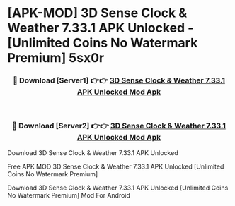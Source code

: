# [APK-MOD] 3D Sense Clock & Weather 7.33.1 APK Unlocked - [Unlimited Coins No Watermark Premium] 5sx0r



<div align="center">
<h3>🔴 Download [Server1] 👉👉 <a href="https://momento.my/?title=3D_Sense_Clock_&_Weather_7.33.1_APK_Unlocked">3D Sense Clock & Weather 7.33.1 APK Unlocked Mod Apk</a></h3><br>

<h3>🔴 Download [Server2] 👉👉 <a href="https://momento.my/?title=3D_Sense_Clock_&_Weather_7.33.1_APK_Unlocked">3D Sense Clock & Weather 7.33.1 APK Unlocked Mod Apk</a></h3>
</div>



Download 3D Sense Clock & Weather 7.33.1 APK Unlocked 

Free APK MOD 3D Sense Clock & Weather 7.33.1 APK Unlocked [Unlimited Coins No Watermark Premium]

Download 3D Sense Clock & Weather 7.33.1 APK Unlocked [Unlimited Coins No Watermark Premium] Mod For Android
